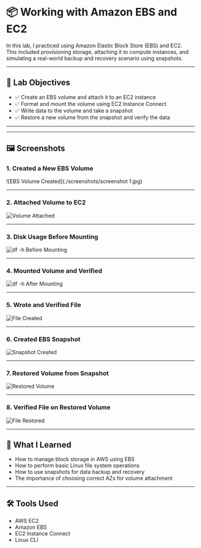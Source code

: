 # 📦 Working with Amazon EBS and EC2

In this lab, I practiced using Amazon Elastic Block Store (EBS) and EC2.  
This included provisioning storage, attaching it to compute instances, and simulating a real-world backup and recovery scenario using snapshots.

---

## 🧪 Lab Objectives

- ✅ Create an EBS volume and attach it to an EC2 instance
- ✅ Format and mount the volume using EC2 Instance Connect
- ✅ Write data to the volume and take a snapshot
- ✅ Restore a new volume from the snapshot and verify the data

---

----------
## 🖼️ Screenshots

### 1. Created a New EBS Volume
![EBS Volume Created](./screenshots/screenshot 1.jpg)

---

### 2. Attached Volume to EC2
![Volume Attached](./screenshots/2_volume_attached.png)

---

### 3. Disk Usage Before Mounting
![df -h Before Mounting](./screenshots/3_df_before.png)

---

### 4. Mounted Volume and Verified
![df -h After Mounting](./screenshots/4_df_after.png)

---

### 5. Wrote and Verified File
![File Created](./screenshots/5_file_created.png)

---

### 6. Created EBS Snapshot
![Snapshot Created](./screenshots/6_snapshot_created.png)

---

### 7. Restored Volume from Snapshot
![Restored Volume](./screenshots/7_restored_volume.png)

---

### 8. Verified File on Restored Volume
![File Restored](./screenshots/8_file_restored.png)

---

## 🧠 What I Learned

- How to manage block storage in AWS using EBS
- How to perform basic Linux file system operations
- How to use snapshots for data backup and recovery
- The importance of choosing correct AZs for volume attachment

---

## 🛠️ Tools Used

- AWS EC2
- Amazon EBS
- EC2 Instance Connect
- Linux CLI

